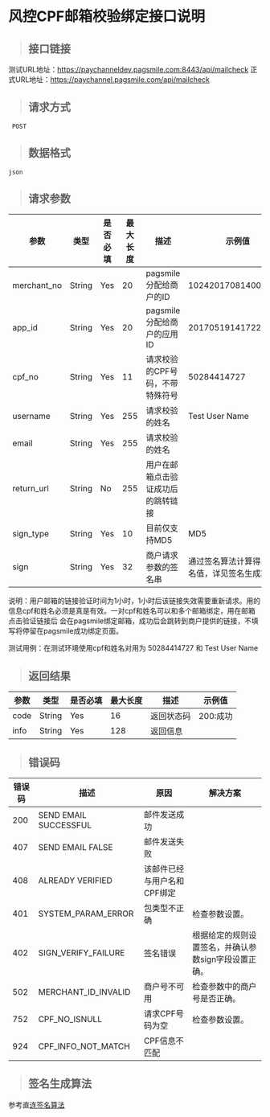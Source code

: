 # 风控CPF邮箱校验绑定接口说明

>## 接口链接

   测试URL地址：https://paychanneldev.pagsmile.com:8443/api/mailcheck
   正式URL地址：https://paychannel.pagsmile.com/api/mailcheck 

>## 请求方式

     POST

>## 数据格式   
  
    json
    
>## 请求参数

参数 | 类型 | 是否必填 | 最大长度 | 描述 | 示例值
---  | ---  | ---      | ---      | ---  | ---
merchant_no | String | Yes | 20 | pagsmile分配给商户的ID | 1024201708140012289
app_id | String | Yes | 20 | pagsmile分配给商户的应用ID | 2017051914172236111
cpf_no | String | Yes | 11 | 请求校验的CPF号码，不带特殊符号 | 50284414727 
username | String | Yes | 255 | 请求校验的姓名 | Test User Name
email | String | Yes | 255 | 请求校验的姓名
return_url | String | No | 255 | 用户在邮箱点击验证成功后的跳转链接
sign_type | String | Yes | 10 | 目前仅支持MD5 | MD5
sign | String | Yes | 32 | 商户请求参数的签名串 | 通过签名算法计算得出的签名值，详见签名生成算法

说明：用户邮箱的链接验证时间为1小时，1小时后该链接失效需要重新请求。用的信息cpf和姓名必须是真是有效。一对cpf和姓名可以和多个邮箱绑定，用在邮箱点击验证链接后
会在pagsmile绑定邮箱，成功后会跳转到商户提供的链接，不填写将停留在pagsmile成功绑定页面。

测试用例：在测试环境使用cpf和姓名对用为 50284414727 和 Test User Name

>## 返回结果

参数 | 类型 | 是否必填 | 最大长度 | 描述 | 示例值
---  | ---  | ---      | ---      | ---  | ---
code | String | Yes | 16 | 返回状态码 | 200:成功
info | String | Yes | 128 | 返回信息 | 

>## 错误码

错误码 | 描述 | 原因 | 解决方案
---  | ---  | ---  | ---
200 | SEND EMAIL SUCCESSFUL | 邮件发送成功 |
407 | SEND EMAIL FALSE  | 邮件发送失败
408 | ALREADY VERIFIED  | 该邮件已经与用户名和CPF绑定
401 | SYSTEM_PARAM_ERROR | 包类型不正确 | 检查参数设置。
402 | SIGN_VERIFY_FAILURE | 签名错误 | 根据给定的规则设置签名，并确认参数sign字段设置正确。
502 | MERCHANT_ID_INVALID | 商户号不可用 | 检查参数中的商户号是否正确。
752 | CPF_NO_ISNULL | 请求CPF号码为空 | 检查参数设置。
924 | CPF_INFO_NOT_MATCH | CPF信息不匹配 | 


>## 签名生成算法  

参考直[连签名算法](DriectSign)

